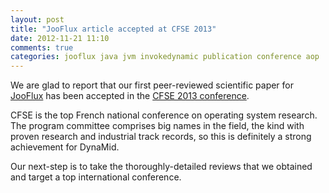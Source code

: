 ```yaml
---
layout: post
title: "JooFlux article accepted at CFSE 2013"
date: 2012-11-21 11:10
comments: true
categories: jooflux java jvm invokedynamic publication conference aop
---
```


We are glad to report that our first peer-reviewed scientific paper
for [JooFlux](http://github.com/dynamid/jooflux) has been accepted
in the [CFSE 2013 conference](http://compas2013.inrialpes.fr).

CFSE is the top French national conference on operating system research. The program committee
comprises big names in the field, the kind with proven research and industrial track records, so
this is definitely a strong achievement for DynaMid.

Our next-step is to take the thoroughly-detailed reviews that we obtained and target a top
international conference.

